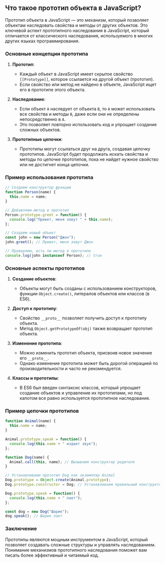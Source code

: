 ## Что такое прототип объекта в JavaScript?

Прототип объекта в JavaScript — это механизм, который позволяет объектам наследовать свойства и методы от других объектов. Это ключевой аспект прототипного наследования в JavaScript, который отличается от классического наследования, используемого в многих других языках программирования.

### Основные концепции прототипа

1. **Прототип**:
   - Каждый объект в JavaScript имеет скрытое свойство `[[Prototype]]`, которое ссылается на другой объект (прототип).
   - Если свойство или метод не найдено в объекте, JavaScript ищет его в прототипе этого объекта.

2. **Наследование**:
   - Если объект `A` наследует от объекта `B`, то `A` может использовать все свойства и методы `B`, даже если они не определены непосредственно в `A`.
   - Это позволяет повторно использовать код и упрощает создание сложных объектов.

3. **Прототипные цепочки**:
   - Прототипы могут ссылаться друг на друга, создавая цепочку прототипов. JavaScript будет продолжать искать свойства и методы по цепочке прототипов, пока не найдет нужное свойство или не достигнет конца цепочки.

### Пример использования прототипа

```javascript
// Создаем конструктор функции
function Person(name) {
  this.name = name;
}

// Добавляем метод в прототип
Person.prototype.greet = function() {
  console.log("Привет, меня зовут " + this.name);
};

// Создаем новый объект
const john = new Person("Джон");
john.greet(); // Привет, меня зовут Джон

// Проверяем, есть ли метод в прототипе
console.log(john instanceof Person); // true
```

### Основные аспекты прототипов

1. **Создание объектов**:
   - Объекты могут быть созданы с использованием конструкторов, функции `Object.create()`, литералов объектов или классов (в ES6).

2. **Доступ к прототипу**:
   - Свойство `__proto__` позволяет получить доступ к прототипу объекта.
   - Метод `Object.getPrototypeOf(obj)` также возвращает прототип объекта.

3. **Изменение прототипа**:
   - Можно изменить прототип объекта, присвоив новое значение его `__proto__`.
   - Однако изменение прототипа может быть дорогой операцией по производительности и часто не рекомендуется.

4. **Классы и прототипы**:
   - В ES6 был введен синтаксис классов, который упрощает создание объектов и управление их прототипами, но под капотом все равно используется прототипное наследование.

### Пример цепочки прототипов

```javascript
function Animal(name) {
  this.name = name;
}

Animal.prototype.speak = function() {
  console.log(this.name + " издает звук");
};

function Dog(name) {
  Animal.call(this, name); // Вызываем конструктор родителя
}

// Устанавливаем прототип Dog как экземпляр Animal
Dog.prototype = Object.create(Animal.prototype);
Dog.prototype.constructor = Dog; // Устанавливаем правильный конструктор

Dog.prototype.speak = function() {
  console.log(this.name + " лает");
};

const dog = new Dog("Шарик");
dog.speak(); // Шарик лает
```

### Заключение

Прототипы являются мощным инструментом в JavaScript, который позволяет создавать сложные структуры и управлять наследованием. Понимание механизмов прототипного наследования поможет вам писать более эффективный и читаемый код.